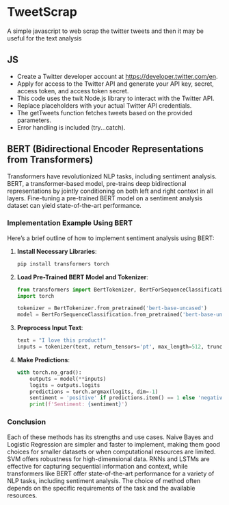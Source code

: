 # TweetScrap
A simple javascript to web scrap the twitter tweets and then it may be useful for the text analysis


## JS
* Create a Twitter developer account at https://developer.twitter.com/en.
* Apply for access to the Twitter API and generate your API key, secret, access token, and access token secret.
* This code uses the twit Node.js library to interact with the Twitter API.
* Replace placeholders with your actual Twitter API credentials.
* The getTweets function fetches tweets based on the provided parameters.
* Error handling is included (try...catch).

## BERT (Bidirectional Encoder Representations from Transformers)
Transformers have revolutionized NLP tasks, including sentiment analysis. BERT, a transformer-based model, pre-trains deep bidirectional representations by jointly conditioning on both left and right context in all layers. Fine-tuning a pre-trained BERT model on a sentiment analysis dataset can yield state-of-the-art performance.

### Implementation Example Using BERT

Here’s a brief outline of how to implement sentiment analysis using BERT:

1. **Install Necessary Libraries**:
   ```bash
   pip install transformers torch
   ```

2. **Load Pre-Trained BERT Model and Tokenizer**:
   ```python
   from transformers import BertTokenizer, BertForSequenceClassification
   import torch

   tokenizer = BertTokenizer.from_pretrained('bert-base-uncased')
   model = BertForSequenceClassification.from_pretrained('bert-base-uncased')
   ```

3. **Preprocess Input Text**:
   ```python
   text = "I love this product!"
   inputs = tokenizer(text, return_tensors='pt', max_length=512, truncation=True, padding='max_length')
   ```

4. **Make Predictions**:
   ```python
   with torch.no_grad():
       outputs = model(**inputs)
       logits = outputs.logits
       predictions = torch.argmax(logits, dim=-1)
       sentiment = 'positive' if predictions.item() == 1 else 'negative'
       print(f'Sentiment: {sentiment}')
   ```

### Conclusion

Each of these methods has its strengths and use cases. Naive Bayes and Logistic Regression are simpler and faster to implement, making them good choices for smaller datasets or when computational resources are limited. SVM offers robustness for high-dimensional data. RNNs and LSTMs are effective for capturing sequential information and context, while transformers like BERT offer state-of-the-art performance for a variety of NLP tasks, including sentiment analysis. The choice of method often depends on the specific requirements of the task and the available resources.
